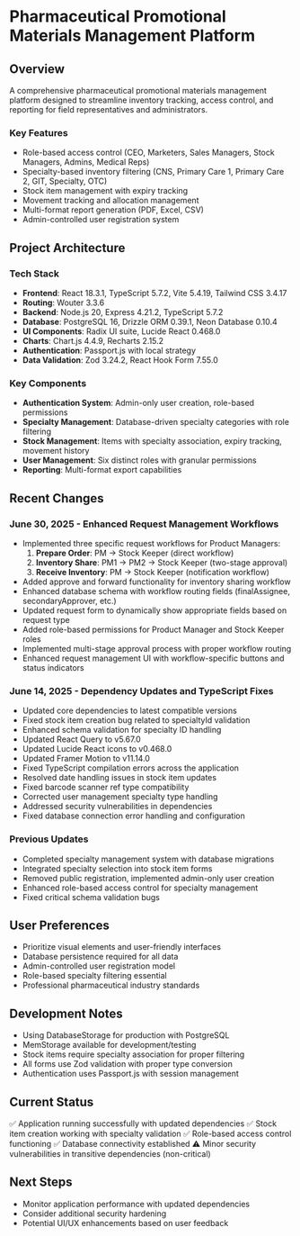 # Pharmaceutical Promotional Materials Management Platform

## Overview
A comprehensive pharmaceutical promotional materials management platform designed to streamline inventory tracking, access control, and reporting for field representatives and administrators.

### Key Features
- Role-based access control (CEO, Marketers, Sales Managers, Stock Managers, Admins, Medical Reps)
- Specialty-based inventory filtering (CNS, Primary Care 1, Primary Care 2, GIT, Specialty, OTC)
- Stock item management with expiry tracking
- Movement tracking and allocation management
- Multi-format report generation (PDF, Excel, CSV)
- Admin-controlled user registration system

## Project Architecture

### Tech Stack
- **Frontend**: React 18.3.1, TypeScript 5.7.2, Vite 5.4.19, Tailwind CSS 3.4.17
- **Routing**: Wouter 3.3.6
- **Backend**: Node.js 20, Express 4.21.2, TypeScript 5.7.2
- **Database**: PostgreSQL 16, Drizzle ORM 0.39.1, Neon Database 0.10.4
- **UI Components**: Radix UI suite, Lucide React 0.468.0
- **Charts**: Chart.js 4.4.9, Recharts 2.15.2
- **Authentication**: Passport.js with local strategy
- **Data Validation**: Zod 3.24.2, React Hook Form 7.55.0

### Key Components
- **Authentication System**: Admin-only user creation, role-based permissions
- **Specialty Management**: Database-driven specialty categories with role filtering
- **Stock Management**: Items with specialty association, expiry tracking, movement history
- **User Management**: Six distinct roles with granular permissions
- **Reporting**: Multi-format export capabilities

## Recent Changes

### June 30, 2025 - Enhanced Request Management Workflows
- Implemented three specific request workflows for Product Managers:
  1. **Prepare Order**: PM → Stock Keeper (direct workflow)
  2. **Inventory Share**: PM1 → PM2 → Stock Keeper (two-stage approval)
  3. **Receive Inventory**: PM → Stock Keeper (notification workflow)
- Added approve and forward functionality for inventory sharing workflow
- Enhanced database schema with workflow routing fields (finalAssignee, secondaryApprover, etc.)
- Updated request form to dynamically show appropriate fields based on request type
- Added role-based permissions for Product Manager and Stock Keeper roles
- Implemented multi-stage approval process with proper workflow routing
- Enhanced request management UI with workflow-specific buttons and status indicators

### June 14, 2025 - Dependency Updates and TypeScript Fixes
- Updated core dependencies to latest compatible versions
- Fixed stock item creation bug related to specialtyId validation
- Enhanced schema validation for specialty ID handling
- Updated React Query to v5.67.0
- Updated Lucide React icons to v0.468.0
- Updated Framer Motion to v11.14.0
- Fixed TypeScript compilation errors across the application
- Resolved date handling issues in stock item updates
- Fixed barcode scanner ref type compatibility
- Corrected user management specialty type handling
- Addressed security vulnerabilities in dependencies
- Fixed database connection error handling and configuration

### Previous Updates
- Completed specialty management system with database migrations
- Integrated specialty selection into stock item forms
- Removed public registration, implemented admin-only user creation
- Enhanced role-based access control for specialty management
- Fixed critical schema validation bugs

## User Preferences
- Prioritize visual elements and user-friendly interfaces
- Database persistence required for all data
- Admin-controlled user registration model
- Role-based specialty filtering essential
- Professional pharmaceutical industry standards

## Development Notes
- Using DatabaseStorage for production with PostgreSQL
- MemStorage available for development/testing
- Stock items require specialty association for proper filtering
- All forms use Zod validation with proper type conversion
- Authentication uses Passport.js with session management

## Current Status
✅ Application running successfully with updated dependencies
✅ Stock item creation working with specialty validation
✅ Role-based access control functioning
✅ Database connectivity established
⚠️ Minor security vulnerabilities in transitive dependencies (non-critical)

## Next Steps
- Monitor application performance with updated dependencies
- Consider additional security hardening
- Potential UI/UX enhancements based on user feedback